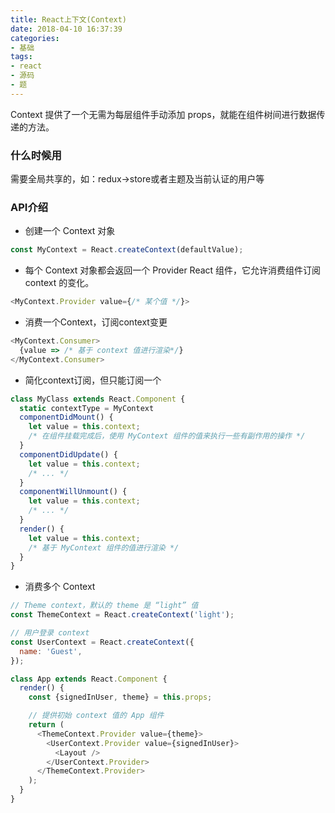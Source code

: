 ```yaml
---
title: React上下文(Context)
date: 2018-04-10 16:37:39
categories:
- 基础
tags:
- react
- 源码
- 题
---
```


Context 提供了一个无需为每层组件手动添加 props，就能在组件树间进行数据传递的方法。

### 什么时候用
需要全局共享的，如：redux->store或者主题及当前认证的用户等


### API介绍
* 创建一个 Context 对象
```javascript
const MyContext = React.createContext(defaultValue);
```
* 每个 Context 对象都会返回一个 Provider React 组件，它允许消费组件订阅 context 的变化。
```javascript
<MyContext.Provider value={/* 某个值 */}>
```
* 消费一个Context，订阅context变更
```javascript
<MyContext.Consumer>
  {value => /* 基于 context 值进行渲染*/}
</MyContext.Consumer>
```

* 简化context订阅，但只能订阅一个
```javascript
class MyClass extends React.Component {
  static contextType = MyContext
  componentDidMount() {
    let value = this.context;
    /* 在组件挂载完成后，使用 MyContext 组件的值来执行一些有副作用的操作 */
  }
  componentDidUpdate() {
    let value = this.context;
    /* ... */
  }
  componentWillUnmount() {
    let value = this.context;
    /* ... */
  }
  render() {
    let value = this.context;
    /* 基于 MyContext 组件的值进行渲染 */
  }
}
```

* 消费多个 Context
```javascript
// Theme context，默认的 theme 是 “light” 值
const ThemeContext = React.createContext('light');

// 用户登录 context
const UserContext = React.createContext({
  name: 'Guest',
});

class App extends React.Component {
  render() {
    const {signedInUser, theme} = this.props;

    // 提供初始 context 值的 App 组件
    return (
      <ThemeContext.Provider value={theme}>
        <UserContext.Provider value={signedInUser}>
          <Layout />
        </UserContext.Provider>
      </ThemeContext.Provider>
    );
  }
}

```